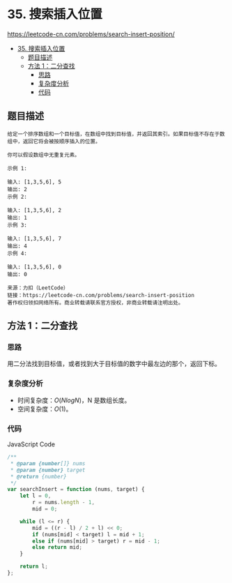 # 35. 搜索插入位置

https://leetcode-cn.com/problems/search-insert-position/

- [35. 搜索插入位置](#35-搜索插入位置)
  - [题目描述](#题目描述)
  - [方法 1：二分查找](#方法-1二分查找)
    - [思路](#思路)
    - [复杂度分析](#复杂度分析)
    - [代码](#代码)

## 题目描述

```
给定一个排序数组和一个目标值，在数组中找到目标值，并返回其索引。如果目标值不存在于数组中，返回它将会被按顺序插入的位置。

你可以假设数组中无重复元素。

示例 1:

输入: [1,3,5,6], 5
输出: 2
示例 2:

输入: [1,3,5,6], 2
输出: 1
示例 3:

输入: [1,3,5,6], 7
输出: 4
示例 4:

输入: [1,3,5,6], 0
输出: 0

来源：力扣（LeetCode）
链接：https://leetcode-cn.com/problems/search-insert-position
著作权归领扣网络所有。商业转载请联系官方授权，非商业转载请注明出处。
```

## 方法 1：二分查找

### 思路

用二分法找到目标值，或者找到大于目标值的数字中最左边的那个，返回下标。

### 复杂度分析

-   时间复杂度：$O(NlogN)$，N 是数组长度。
-   空间复杂度：$O(1)$。

### 代码

JavaScript Code

```js
/**
 * @param {number[]} nums
 * @param {number} target
 * @return {number}
 */
var searchInsert = function (nums, target) {
    let l = 0,
        r = nums.length - 1,
        mid = 0;

    while (l <= r) {
        mid = ((r - l) / 2 + l) << 0;
        if (nums[mid] < target) l = mid + 1;
        else if (nums[mid] > target) r = mid - 1;
        else return mid;
    }

    return l;
};
```
